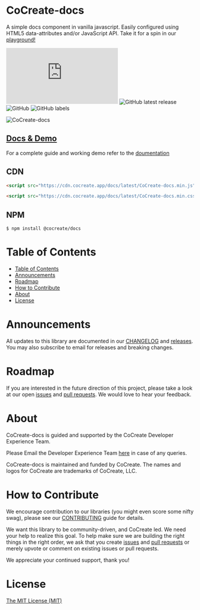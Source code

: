 # CoCreate-docs

A simple docs component in vanilla javascript. Easily configured using HTML5 data-attributes and/or JavaScript API. Take it for a spin in our [playground!](https://cocreate.app/docs/docs)

![GitHub file size in bytes](https://img.shields.io/github/size/CoCreate-app/CoCreate-docs/dist/CoCreate-docs.min.js?label=minified%20size&style=for-the-badge)
![GitHub latest release](https://img.shields.io/github/v/release/CoCreate-app/CoCreate-docs?style=for-the-badge)
![GitHub](https://img.shields.io/github/license/CoCreate-app/CoCreate-docs?style=for-the-badge)
![GitHub labels](https://img.shields.io/github/labels/CoCreate-app/CoCreate-docs/help%20wanted?style=for-the-badge)

![CoCreate-docs](https://cdn.cocreate.app/docs/CoCreate-docs.gif)

## [Docs & Demo](https://cocreate.app/docs/clone)

For a complete guide and working demo refer to the [doumentation](https://cocreate.app/docs/docs)

## CDN

```html
<script src="https://cdn.cocreate.app/docs/latest/CoCreate-docs.min.js"></script>
```

```html
<script src="https://cdn.cocreate.app/docs/latest/CoCreate-docs.min.css"></script>
```

## NPM

```shell
$ npm install @cocreate/docs
```

# Table of Contents

- [Table of Contents](#table-of-contents)
- [Announcements](#announcements)
- [Roadmap](#roadmap)
- [How to Contribute](#how-to-contribute)
- [About](#about)
- [License](#license)

<a name="announcements"></a>

# Announcements

All updates to this library are documented in our [CHANGELOG](https://github.com/CoCreate-app/CoCreate-docs/blob/master/CHANGELOG.md) and [releases](https://github.com/CoCreate-app/CoCreate-docs/releases). You may also subscribe to email for releases and breaking changes.

<a name="roadmap"></a>

# Roadmap

If you are interested in the future direction of this project, please take a look at our open [issues](https://github.com/CoCreate-app/CoCreate-docs/issues) and [pull requests](https://github.com/CoCreate-app/CoCreate-docs/pulls). We would love to hear your feedback.

<a name="about"></a>

# About

CoCreate-docs is guided and supported by the CoCreate Developer Experience Team.

Please Email the Developer Experience Team [here](mailto:develop@cocreate.app) in case of any queries.

CoCreate-docs is maintained and funded by CoCreate. The names and logos for CoCreate are trademarks of CoCreate, LLC.

<a name="contribute"></a>

# How to Contribute

We encourage contribution to our libraries (you might even score some nifty swag), please see our [CONTRIBUTING](https://github.com/CoCreate-app/CoCreate-docs/blob/master/CONTRIBUTING.md) guide for details.

We want this library to be community-driven, and CoCreate led. We need your help to realize this goal. To help make sure we are building the right things in the right order, we ask that you create [issues](https://github.com/CoCreate-app/CoCreate-docs/issues) and [pull requests](https://github.com/CoCreate-app/CoCreate-docs/pulls) or merely upvote or comment on existing issues or pull requests.

We appreciate your continued support, thank you!

# License

[The MIT License (MIT)](https://github.com/CoCreate-app/CoCreate-docs/blob/master/LICENSE)
